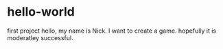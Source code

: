 # hello-world
first project
hello, my name is Nick.
I want to create a game.
hopefully it is moderatley successful.
